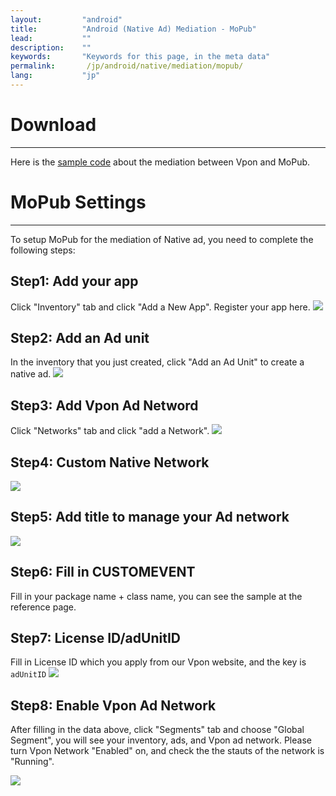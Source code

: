 ```yaml
---
layout:         "android"
title:          "Android (Native Ad) Mediation - MoPub"
lead:           ""
description:    ""
keywords:       "Keywords for this page, in the meta data"
permalink:       /jp/android/native/mediation/mopub/
lang:           "jp"
---
```

# Download
---
Here is the [sample code] about the mediation between Vpon and MoPub.

# MoPub Settings
---
To setup MoPub for the mediation of Native ad, you need to complete the following steps:

## Step1: Add your app
Click "Inventory" tab and click "Add a New App". Register your app here.
![][6]

## Step2: Add an Ad unit
In the inventory that you just created, click "Add an Ad Unit" to create a native ad.
![][7]

## Step3: Add Vpon Ad Netword
Click "Networks" tab and click "add a Network".
![][1]

## Step4: Custom Native Network
![][2]

## Step5: Add title to manage your Ad network

![][3]

## Step6: Fill in CUSTOMEVENT
Fill in your package name + class name, you can see the sample at the reference page.

## Step7: License ID/adUnitID
Fill in License ID which you apply from our Vpon website, and the key is `adUnitID`
![][8]

## Step8: Enable Vpon Ad Network
After filling in the data above, click "Segments" tab and choose "Global Segment", you will see your inventory, ads, and Vpon ad network. Please turn Vpon Network "Enabled" on, and check the the stauts of the network is "Running".

![][9]


  [1]: {{site.imgurl}}/Mopub_001.png
  [2]: {{site.imgurl}}/Mopub_002.png
  [3]: {{site.imgurl}}/Mopub_003.png
  [4]: {{site.imgurl}}/Mopub_004-a.png
  [5]: {{site.imgurl}}/Mopub_005.png
  [6]: {{site.imgurl}}/Mopub_006.png
  [7]: {{site.imgurl}}/Mopub_007.png
  [8]: {{site.imgurl}}/Mopub_008.png
  [9]: {{site.imgurl}}/Mopub_009.png
  [sample code]: {{site.dnldurl}}/sample-code/AndroidMoPubNativeMediationSample.zip
